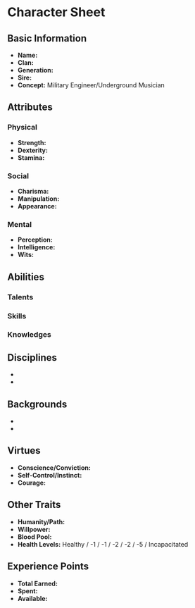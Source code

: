 # Character Sheet

## Basic Information
- **Name:** 
- **Clan:** 
- **Generation:** 
- **Sire:** 
- **Concept:** Military Engineer/Underground Musician

## Attributes
### Physical
- **Strength:** 
- **Dexterity:** 
- **Stamina:** 

### Social
- **Charisma:** 
- **Manipulation:** 
- **Appearance:** 

### Mental
- **Perception:** 
- **Intelligence:** 
- **Wits:** 

## Abilities
### Talents


### Skills


### Knowledges


## Disciplines
- 
- 

## Backgrounds
- 
- 

## Virtues
- **Conscience/Conviction:** 
- **Self-Control/Instinct:** 
- **Courage:** 

## Other Traits
- **Humanity/Path:** 
- **Willpower:** 
- **Blood Pool:** 
- **Health Levels:** Healthy / -1 / -1 / -2 / -2 / -5 / Incapacitated

## Experience Points
- **Total Earned:** 
- **Spent:** 
- **Available:** 